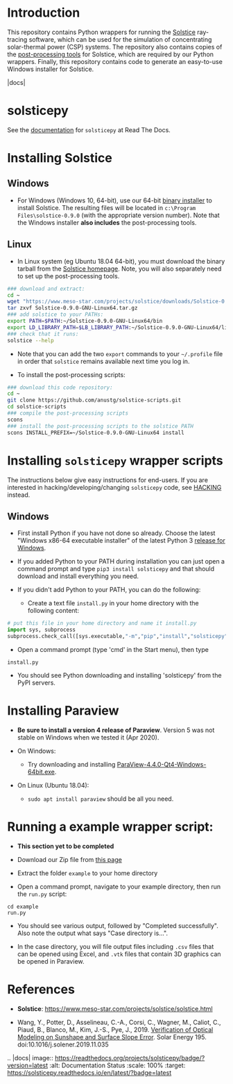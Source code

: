 # Introduction

This repository contains Python wrappers for running the  [Solstice](https://www.meso-star.com/projects/solstice/solstice.html) ray-tracing software, which can be used for the simulation of concentrating solar-thermal power (CSP) systems. The repository also contains copies of the [post-processing tools](https://www.meso-star.com/projects/solstice/solstice-resources.html) for Solstice, which are required by our Python wrappers. Finally, this repository contains code to generate an easy-to-use Windows installer for Solstice.

|docs|

# solsticepy

See the [documentation](https://solsticepy.readthedocs.io/en/latest/?badge=latest) for `solsticepy` at Read The Docs.

# Installing Solstice

## Windows

* For Windows (Windows 10, 64-bit), use our 64-bit [binary installer](https://github.com/anustg/solstice-scripts/releases) to install Solstice. The resulting files will be located in `c:\Program Files\solstice-0.9.0` (with the appropriate version number). Note that the Windows installer **also includes** the post-processing tools.

## Linux

* In Linux system (eg Ubuntu 18.04 64-bit), you must download the binary tarball  from the [Solstice homepage](https://www.meso-star.com/projects/solstice/solstice.html). Note, you will also separately need to set up the post-processing tools. 

```bash
### download and extract:
cd ~
wget "https://www.meso-star.com/projects/solstice/downloads/Solstice-0.9.0-GNU-Linux64.tar.gz"
tar zxvf Solstice-0.9.0-GNU-Linux64.tar.gz
### add solstice to your PATHs:
export PATH=$PATH:~/Solstice-0.9.0-GNU-Linux64/bin
export LD_LIBRARY_PATH=$LB_LIBRARY_PATH:~/Solstice-0.9.0-GNU-Linux64/lib
### check that it runs:
solstice --help
```

* Note that you can add the two `export` commands to your `~/.profile` file in order that `solstice` remains available next time you log in.

* To install the post-processing scripts:

```bash
### download this code repository:
cd ~
git clone https://github.com/anustg/solstice-scripts.git
cd solstice-scripts
### compile the post-processing scripts
scons
### install the post-processing scripts to the solstice PATH
scons INSTALL_PREFIX=~/Solstice-0.9.0-GNU-Linux64 install
```

# Installing `solsticepy` wrapper scripts

The instructions below give easy instructions for end-users. If you are interested in hacking/developing/changing `solsticepy` code, see [HACKING](HACKING.md) instead.

## Windows

* First install Python if you have not done so already. Choose the latest "Windows x86-64 executable installer" of the latest Python 3 [release for Windows](https://www.python.org/downloads/windows/).

* If you added Python to your PATH during installation you can just open a command prompt and type `pip3 install solsticepy` and that should download and install everything you need.

* If you didn't add Python to your PATH, you can do the following:

  * Create a text file `install.py` in your home directory with the following content:

```python
# put this file in your home directory and name it install.py
import sys, subprocess
subprocess.check_call([sys.executable,"-m","pip","install","solsticepy"])
```
* Open a command prompt (type 'cmd' in the Start menu), then type

```
install.py
```
* You should see Python downloading and installing 'solsticepy' from the PyPI servers.

# Installing Paraview

* **Be sure to install a version 4 release of Paraview**. Version 5 was not stable on Windows when we tested it (Apr 2020).
* On Windows:

  * Try downloading and installing [ParaView-4.4.0-Qt4-Windows-64bit.exe](https://www.paraview.org/paraview-downloads/download.php?submit=Download&version=v4.4&type=binary&os=Windows&downloadFile=ParaView-4.4.0-Qt4-Windows-64bit.exe).

* On Linux (Ubuntu 18.04):

  * `sudo apt install paraview` should be all you need.

# Running a example wrapper script:

* **This section yet to be completed**

* Download our Zip file from [this page](https://github.com/anustg/solstice-scripts/releases/)

* Extract the folder `example` to your home directory

* Open a command prompt, navigate to your example directory, then run the `run.py` script:

```
cd example
run.py
```
* You should see various output, followed by "Completed successfully". Also note the output what says "Case directory is...".

* In the case directory, you will file output files including `.csv` files that can be opened using Excel, and `.vtk` files that contain 3D graphics can be opened in Paraview.

# References

* **Solstice**: https://www.meso-star.com/projects/solstice/solstice.html

* Wang, Y., Potter, D., Asselineau, C.-A., Corsi, C., Wagner, M., Caliot, C., Piaud, B., Blanco, M., Kim, J.-S., Pye, J., 2019. [Verification of Optical Modeling on Sunshape and Surface Slope Error](https://www.researchgate.net/publication/337636543). Solar Energy 195. doi:10.1016/j.solener.2019.11.035

.. |docs| image:: https://readthedocs.org/projects/solsticepy/badge/?version=latest
    :alt: Documentation Status
    :scale: 100%
    :target: https://solsticepy.readthedocs.io/en/latest/?badge=latest



